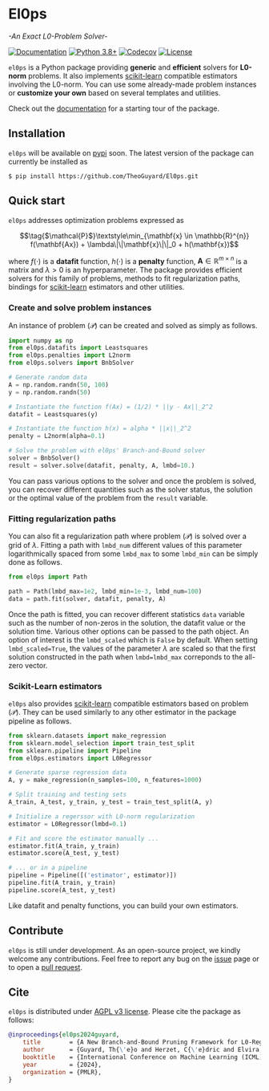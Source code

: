 El0ps
=====
*-An Exact L0-Problem Solver-*

[![Documentation](https://img.shields.io/badge/documentation-latest-blue)](https://el0ps.github.io)
[![Python 3.8+](https://img.shields.io/badge/python-3.8%2B-blue)](https://www.python.org/downloads/release/python-380/)
[![Codecov](https://codecov.io/gh/TheoGuyard/El0ps/graph/badge.svg?token=H2IA4O67X6)](https://codecov.io/gh/TheoGuyard/El0ps)
[![License](https://img.shields.io/badge/License-AGPL--v3-red.svg)](https://github.com/benchopt/benchopt/blob/main/LICENSE)
<!-- [![PyPI version](https://badge.fury.io/py/el0ps.svg)](https://pypi.org/project/el0ps/) -->
<!-- [![Test Status](https://github.com/TheoGuyard/el0ps/actions/workflows/test.yml/badge.svg)](https://github.com/TheoGuyard/el0ps/actions/workflows/test.yml) -->

``el0ps`` is a Python package providing **generic** and **efficient** solvers for **L0-norm** problems.
It also implements [scikit-learn](https://scikit-learn.org>) compatible estimators involving the L0-norm.
You can use some already-made problem instances or **customize your own** based on several templates and utilities.

Check out the [documentation](https://el0ps.github.io) for a starting tour of the package.

## Installation

`el0ps` will be available on [pypi](https://pypi.org>) soon. The latest version of the package can currently be installed as


```shell
$ pip install https://github.com/TheoGuyard/El0ps.git
```

## Quick start

``el0ps`` addresses optimization problems expressed as

$$\tag{$\mathcal{P}$}\textstyle\min_{\mathbf{x} \in \mathbb{R}^{n}} f(\mathbf{Ax}) + \lambda\|\|\mathbf{x}\|\|_0 + h(\mathbf{x})$$

where $f(\cdot)$ is a **datafit** function, $h(\cdot)$ is a **penalty** function, $\mathbf{A} \in \mathbb{R}^{m \times n}$ is a matrix and $\lambda>0$ is an hyperparameter.
The package provides efficient solvers for this family of problems, methods to fit regularization paths, bindings for [scikit-learn](https://scikit-learn.org>) estimators and other utilities.

### Create and solve problem instances

An instance of problem $(\mathcal{P})$ can be created and solved as simply as follows.

```python
import numpy as np
from el0ps.datafits import Leastsquares
from el0ps.penalties import L2norm
from el0ps.solvers import BnbSolver

# Generate random data
A = np.random.randn(50, 100)
y = np.random.randn(50)

# Instantiate the function f(Ax) = (1/2) * ||y - Ax||_2^2
datafit = Leastsquares(y)

# Instantiate the function h(x) = alpha * ||x||_2^2
penalty = L2norm(alpha=0.1)

# Solve the problem with el0ps' Branch-and-Bound solver
solver = BnbSolver()
result = solver.solve(datafit, penalty, A, lmbd=10.)
```

You can pass various options to the solver and once the problem is solved, you can recover different quantities such as the solver status, the solution or the optimal value of the problem from the ``result`` variable.


### Fitting regularization paths

You can also fit a regularization path where problem $(\mathcal{P})$ is solved over a grid of $\lambda$.
Fitting a path with `lmbd_num` different values of this parameter logarithmically spaced from some `lmbd_max` to some `lmbd_min` can be simply done as follows.


```python
from el0ps import Path

path = Path(lmbd_max=1e2, lmbd_min=1e-3, lmbd_num=100)
data = path.fit(solver, datafit, penalty, A)
```

Once the path is fitted, you can recover different statistics `data` variable such as the number of non-zeros in the solution, the datafit value or the solution time.
Various other options can be passed to the path object.
An option of interest is the `lmbd_scaled` which is `False` by default.
When setting `lmbd_scaled=True`, the values of the parameter $\lambda$ are scaled so that the first solution constructed in the path when `lmbd=lmbd_max` correponds to the all-zero vector. 


### Scikit-Learn estimators

`el0ps` also provides [scikit-learn](https://scikit-learn.org>) compatible estimators based on problem $(\mathcal{P})$.
They can be used similarly to any other estimator in the package pipeline as follows.

```python
from sklearn.datasets import make_regression
from sklearn.model_selection import train_test_split
from sklearn.pipeline import Pipeline
from el0ps.estimators import L0Regressor

# Generate sparse regression data
A, y = make_regression(n_samples=100, n_features=1000)

# Split training and testing sets
A_train, A_test, y_train, y_test = train_test_split(A, y)

# Initialize a regerssor with L0-norm regularization
estimator = L0Regressor(lmbd=0.1)

# Fit and score the estimator manually ...
estimator.fit(A_train, y_train)
estimator.score(A_test, y_test)

# ... or in a pipeline
pipeline = Pipeline([('estimator', estimator)])
pipeline.fit(A_train, y_train)
pipeline.score(A_test, y_test)
```

Like datafit and penalty functions, you can build your own estimators.

## Contribute

`el0ps` is still under development.
As an open-source project, we kindly welcome any contributions.
Feel free to report any bug on the [issue](https://github.com/TheoGuyard/El0ps/issues) page or to open a [pull request](https://github.com/TheoGuyard/El0ps/pulls).


## Cite

`el0ps` is distributed under
[AGPL v3 license](https://github.com/TheoGuyard/El0ps/blob/main/LICENSE).
Please cite the package as follows:

```bibtex
@inproceedings{el0ps2024guyard,
    title        = {A New Branch-and-Bound Pruning Framework for L0-Regularized Problems},
    author       = {Guyard, Th{\'e}o and Herzet, C{\'e}dric and Elvira, Cl{\'e}ment and Ayse-Nur Arslan},
    booktitle    = {International Conference on Machine Learning (ICML)},
    year         = {2024},
    organization = {PMLR},
}
```

